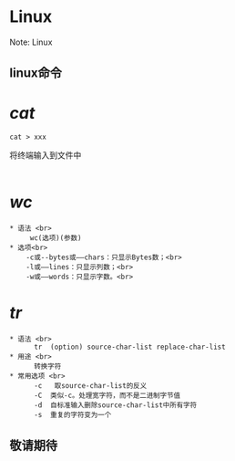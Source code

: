 Linux
=====


Note: Linux


linux命令
--------------

# _cat_

```
cat > xxx
```
将终端输入到文件中<br><br>

# _wc_
    * 语法 <br>
         wc(选项)(参数)
    * 选项<br>
        -c或--bytes或——chars：只显示Bytes数；<br>
        -l或——lines：只显示列数；<br>
        -w或——words：只显示字数。<br>

#  _tr_
    * 语法 <br>
          tr  (option) source-char-list replace-char-list
    * 用途 <br>
          转换字符
    * 常用选项 <br>
          -c   取source-char-list的反义
          -C  类似-c。处理宽字符，而不是二进制字节值
          -d  自标准输入删除source-char-list中所有字符
          -s  重复的字符变为一个


  敬请期待
  -------------
